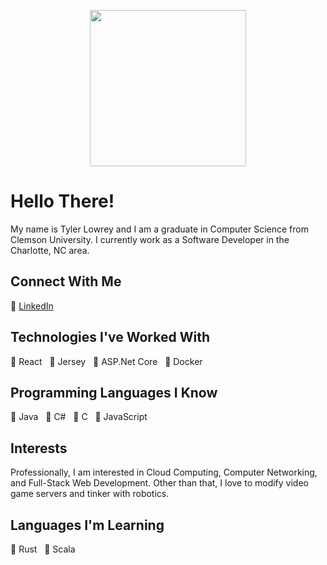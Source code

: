 <p align="center">
  <img width="250" src="https://tlowrey-images.s3.amazonaws.com/tl_logo_notxt_circle_500x500.png">
</p>

# Hello There!
My name is Tyler Lowrey and I am a graduate in Computer Science from Clemson University. I currently work as a Software Developer in the Charlotte, NC area.

## Connect With Me
:link:&nbsp;[LinkedIn](https://www.linkedin.com/in/tylerlowrey/)

## Technologies I've Worked With
:large_blue_diamond:&nbsp;React   &nbsp;&nbsp;:large_blue_diamond:&nbsp;Jersey &nbsp;&nbsp;:large_blue_diamond:&nbsp;ASP.Net Core &nbsp;&nbsp;:large_blue_diamond:&nbsp;Docker

## Programming Languages I Know
:large_orange_diamond:&nbsp;Java &nbsp;&nbsp;:large_orange_diamond:&nbsp;C# &nbsp;&nbsp;:large_orange_diamond:&nbsp;C &nbsp;&nbsp;:large_orange_diamond:&nbsp;JavaScript

## Interests
Professionally, I am interested in Cloud Computing, Computer Networking, and Full-Stack Web Development. Other than that, I love to modify video game servers and tinker with robotics.

## Languages I'm Learning
:crab:&nbsp;Rust &nbsp;&nbsp;:red_circle:&nbsp;Scala
